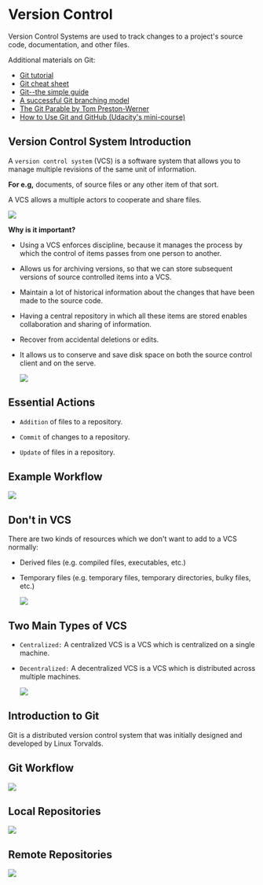 # Version Control

Version Control Systems are used to track changes to a project's source code, documentation, and other files.

Additional materials on Git:

- [Git tutorial](https://www.atlassian.com/git)
- [Git cheat sheet](https://education.github.com/git-cheat-sheet-education.pdf)
- [Git--the simple guide](http://rogerdudler.github.io/git-guide/)
- [A successful Git branching model](https://nvie.com/posts/a-successful-git-branching-model/)
- [The Git Parable by Tom Preston-Werner](https://tom.preston-werner.com/2009/05/19/the-git-parable.html)
- [How to Use Git and GitHub (Udacity's mini-course)](https://www.udacity.com/course/version-control-with-git--ud123)

## Version Control System Introduction

A `version control system` (VCS) is a software system that allows you to manage multiple revisions of the same unit of information.

**For e.g,** documents, of source files or any other item of that sort.

A VCS allows a multiple actors to cooperate and share files.

![](res/32.png)

**Why is it important?**

- Using a VCS enforces discipline, because it manages the process by which the control of items passes from one person to another.

- Allows us for archiving versions, so that we can store subsequent versions of source controlled items into a VCS.

- Maintain a lot of historical information about the changes that have been made to the source code.

- Having a central repository in which all these items are stored enables collaboration and sharing of information.

- Recover from accidental deletions or edits.

- It allows us to conserve and save disk space on both the source control client and on the serve.

  ![](res/33.png)

## Essential Actions

- `Addition` of files to a repository.

- `Commit` of changes to a repository.

- `Update` of files in a repository.

## Example Workflow

![](res/34.png)

## Don't in VCS

There are two kinds of resources which we don't want to add to a VCS normally:

- Derived files (e.g. compiled files, executables, etc.)
- Temporary files (e.g. temporary files, temporary directories, bulky files, etc.)

  ![](res/35.png)

## Two Main Types of VCS

- `Centralized:` A centralized VCS is a VCS which is centralized on a single machine.

- `Decentralized:` A decentralized VCS is a VCS which is distributed across multiple machines.

  ![](res/36.png)

## Introduction to Git

Git is a distributed version control system that was initially designed and developed by Linux Torvalds.

## Git Workflow

![](res/37.png)

## Local Repositories

![](res/38.png)

## Remote Repositories

![](res/39.png)
